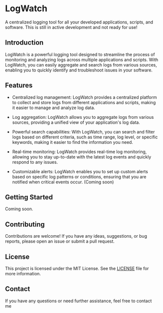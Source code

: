 # LogWatch

A centralized logging tool for all your developed applications, scripts, and software.
This is still in active development and not ready for use!

## Introduction

LogWatch is a powerful logging tool designed to streamline the process of monitoring and analyzing logs across multiple applications and scripts. With LogWatch, you can easily aggregate and search logs from various sources, enabling you to quickly identify and troubleshoot issues in your software.

## Features

- Centralized log management: LogWatch provides a centralized platform to collect and store logs from different applications and scripts, making it easier to manage and analyze log data.

- Log aggregation: LogWatch allows you to aggregate logs from various sources, providing a unified view of your application's log data.

- Powerful search capabilities: With LogWatch, you can search and filter logs based on different criteria, such as time range, log level, or specific keywords, making it easier to find the information you need.

- Real-time monitoring: LogWatch provides real-time log monitoring, allowing you to stay up-to-date with the latest log events and quickly respond to any issues.

- Customizable alerts: LogWatch enables you to set up custom alerts based on specific log patterns or conditions, ensuring that you are notified when critical events occur. (Coming soon)

## Getting Started

Coming soon.

## Contributing

Contributions are welcome! If you have any ideas, suggestions, or bug reports, please open an issue or submit a pull request.

## License

This project is licensed under the MIT License. See the [LICENSE](LICENSE) file for more information.

## Contact

If you have any questions or need further assistance, feel free to contact me
